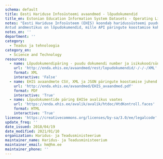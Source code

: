 ```yaml
---
schema: default
title: Eesti Hariduse Infosüsteemi avaandmed - lõpudokumendid
title_en: Estonian Education Information System Datasets - Operating Licenses of Educational Institutions
notes: "Eesti Hariduse Infosüsteem (EHIS) koondab haridussüsteemi puudutavaid andmeid. Register sisaldab andmeid õppeasutuse, õpilaste, õpetajate/õppejõudude, lõpudokumentide, õpikute ja õppekavade kohta. Kõige vanemad andmed on aastast 2004. Kõik EHISe avalikud andmed on kättesaadavad portaalist ja API kaudu (väljundformaadid CSV, XML, JSON). API kasutamise juhend on lisatud täiendava <a href='http://enda.ehis.ee/avaandmed/EHIS_avaandmed.pdf'>failina</a>. 
Antud andmestikus on lõpudokumendid, mille API päringute koostamise kohta on info alapeatükis 2.6. Lõpudokumentide kontroll realiseeritakse EHIS-e avaandmetena. Realiseeritakse *.xml ja *.json väljundi tugi. Lõpudokumentide avaandmete päring võimaldab pärida lõpudokumente isikukoodi/sünnikuupäeva ning dokumendi numbri järgi."
notes_en: ''
department: ''
category:
  - Teadus ja tehnoloogia
category_en:
  - Science and Technology
resources:
  - name: Lõpudokumendipäring - puudu dokumendi number ja isikukood/sünnikuupäev
    url: 'http://enda.ehis.ee/avaandmed/rest/lopudokumendid/-/-/-/XML'
    format: XML
    interactive: 'False'
  - name: EHIS avaandmete CSV, XML ja JSON päringute koostamise juhend
    url: 'http://enda.ehis.ee/avaandmed/EHIS_avaandmed.pdf'
    format: PDF
    interactive: 'True'
  - name: Lõpudokumentide päring EHISe avalikus vaates
    url: 'https://enda.ehis.ee/avalik/avalik/htdoc/HtdKontroll.faces'
    format: HTML
    interactive: 'True'
license: 'https://creativecommons.org/licenses/by-sa/3.0/ee/legalcode'
update_freq: ''
date_issued: 2018/04/19
date_modified: 2021/01/10
organization: Haridus- ja Teadusministeerium
maintainer_name: Haridus- ja Teadusministeerium
maintainer_email: hm@hm.ee
maintainer_phone: ''
---
```

